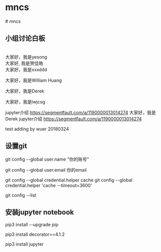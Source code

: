 # mncs
﻿# mncs
## 小组讨论白板
\
大家好，我是yesong
\
大家好, 我是贺佳皓
\
大家好，我是xxxddd

大家好，我是William Huang

大家好，我是Derek



大家好，我是iwjcsg


jupyter介绍 https://segmentfault.com/a/1190000013014274
大家好，我是Derek
jupyter介绍 https://segmentfault.com/a/1190000013014274



test adding by wuer 20180324

## 设置git
git config --global user.name "你的账号"

git config --global user.email 你的email

git config --global credential.helper cache
git config --global credential.helper 'cache --timeout=3600'

git config --list

## 安装jupyter notebook

pip3 install --upgrade pip

pip3 install decorator==4.1.2

pip3 install jupyter
